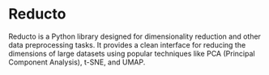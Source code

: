# Reducto

Reducto is a Python library designed for dimensionality reduction and other data preprocessing tasks. It provides a clean interface for reducing the dimensions of large datasets using popular techniques like PCA (Principal Component Analysis), t-SNE, and UMAP.
